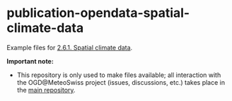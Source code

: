 # publication-opendata-spatial-climate-data

Example files for [2.6.1. Spatial climate data](https://github.com/MeteoSwiss/publication-opendata/tree/main#261-spatial-climate-data).

**Important note:**
- This repository is only used to make files available; all interaction with the OGD@MeteoSwiss project (issues, discussions, etc.) takes place in the [main repository](https://github.com/MeteoSwiss/publication-opendata/tree/main#readme).
